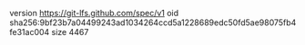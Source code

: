 version https://git-lfs.github.com/spec/v1
oid sha256:9bf23b7a04499243ad1034264ccd5a1228689edc50fd5ae98075fb4fe31ac004
size 4467
